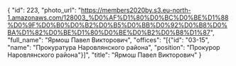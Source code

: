 {
    "id": 223,
    "photo_url": "https://members2020by.s3.eu-north-1.amazonaws.com/128003_%D0%AF%D1%80%D0%BC%D0%BE%D1%88%D0%9F%D0%B0%D0%B2%D0%B5%D0%BB%D0%92%D0%B8%D0%BA%D1%82%D0%BE%D1%80%D0%BE%D0%B2%D0%B8%D1%87",
    "full_name": "Ярмош Павел Викторович",
    "offices": "[{\"id\": \"03-15\", \"name\": \"Прокуратура Наровлянского района\", \"position\": \"Прокурор Наровлянского района\"}]",
    "title": "Ярмош Павел Викторович"
}